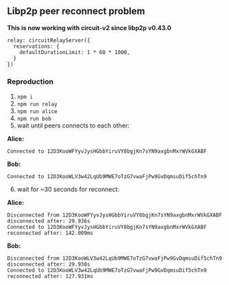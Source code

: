 ## Libp2p peer reconnect problem

<strong>
This is now working with circuit-v2 since libp2p v0.43.0  


</strong>



```shell
relay: circuitRelayServer({
  reservations: {
    defaultDurationLimit: 1 * 60 * 1000,
  }
})
```

### Reproduction

1. `npm i`
2. `npm run relay`
3. `npm run alice`
4. `npm run bob`
5. wait until peers connects to each other:

**Alice:**

```shell
Connected to 12D3KooWFYyvJysHGbbYiruVY8bgjKn7sYN9axgbnMxrWVkGXABF
```

**Bob:**

```shell
Connected to 12D3KooWLV3w42LqUb9MWE7oTzG7vwaFjPw9GvDqmsuDif5chTn9
```

6. wait for ~30 seconds for reconnect:

**Alice:**

```shell
Disconnected from 12D3KooWFYyvJysHGbbYiruVY8bgjKn7sYN9axgbnMxrWVkGXABF
disconnected after: 29.936s
Connected to 12D3KooWFYyvJysHGbbYiruVY8bgjKn7sYN9axgbnMxrWVkGXABF
reconnected after: 142.009ms
```

**Bob:**

```shell
Disconnected from 12D3KooWLV3w42LqUb9MWE7oTzG7vwaFjPw9GvDqmsuDif5chTn9
disconnected after: 29.938s
Connected to 12D3KooWLV3w42LqUb9MWE7oTzG7vwaFjPw9GvDqmsuDif5chTn9
reconnected after: 127.931ms
```
